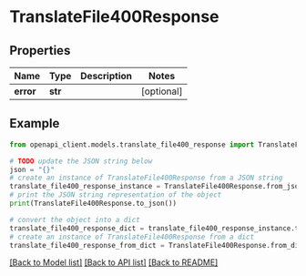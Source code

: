 # TranslateFile400Response


## Properties

Name | Type | Description | Notes
------------ | ------------- | ------------- | -------------
**error** | **str** |  | [optional] 

## Example

```python
from openapi_client.models.translate_file400_response import TranslateFile400Response

# TODO update the JSON string below
json = "{}"
# create an instance of TranslateFile400Response from a JSON string
translate_file400_response_instance = TranslateFile400Response.from_json(json)
# print the JSON string representation of the object
print(TranslateFile400Response.to_json())

# convert the object into a dict
translate_file400_response_dict = translate_file400_response_instance.to_dict()
# create an instance of TranslateFile400Response from a dict
translate_file400_response_from_dict = TranslateFile400Response.from_dict(translate_file400_response_dict)
```
[[Back to Model list]](../README.md#documentation-for-models) [[Back to API list]](../README.md#documentation-for-api-endpoints) [[Back to README]](../README.md)


